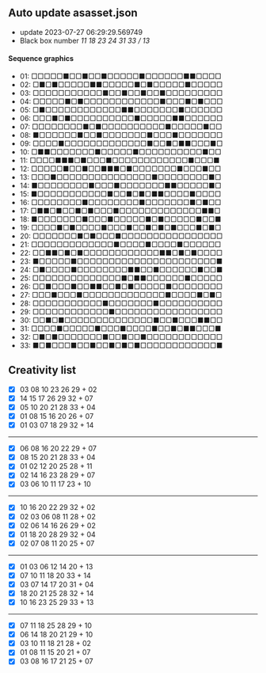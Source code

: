 ## Auto update asasset.json

* update 2023-07-27 06:29:29.569749
* Black box number _11 18 23 24 31 33 / 13_
#### Sequence graphics

* 01: □□□□□■□□■□□■□□□□□■□□□□□□■■□□□□
* 02: □■□■□□□□□■■□□□□□■□■□□□□□■□□□□□
* 03: □□□□□□□□□□□■□□■□□■□□■□□□□□□□□□
* 04: □□□□□■□■□□□□□□□□□□□□■□□□■□■□□□
* 05: □■□□□□□□□□□□□□■■□□□□□□□■□□□□□□
* 06: □□□■□■□□□□□□□□□□■□□□□□■■□□□□□□
* 07: □□□□□□□□■□■□□□□□□□□□□■□□□□□■□□
* 08: ■□□□□□□■□□■□□□□□□□■□□□■□□□□□□□
* 09: □□□□■□□□□□□□□□□□□□■□□■□■■□□□■□
* 10: □■■□□□□□□□■□□□□□■□□□□□□□□□□■□□
* 11: □□□□■■■□■□□□■□□□□□□□□□□□□■□□□■
* 12: □□□□□■□□■□□■■■□■□□□□□□□■□□□■□□
* 13: □□□■□□□□□□□□□□□□□□□■□□□□□□□□■□
* 14: ■□□□□□□□□■□□□■□□□□□□□■■□□□□□■□
* 15: ■□□□□□□□□□□□■□□■□■□■■□□□□■□□□□
* 16: □□□□□□□□■□□□□□□□□■□□□□□□□■□■□□
* 17: □■■□■□□■□■□□□■□□□□□□□□□□□□□■■□
* 18: ■□□□□□□□■□□□■□□□□□■□■□□□□□■□□■
* 19: □□□□■□■□□□□■□□□■□□■□■□■□□□■□■□
* 20: □□□□□□□■□■□□□■□□□□□□□□□□□□□□□□
* 21: □□□□□□□□□□□□□■□□□□■□□□□■□□□□□□
* 22: □□■■□■□■□□□□□□□□□□□□■■□■□■□□□□
* 23: ■□□□□□■□□□□□□□□□□□□□□□□□□□□□□■
* 24: □■□□□□■□□□□□□□□■■□□■□□□□□□■□□■
* 25: □□□□□□□□□□□□□□■□■■□□□□□□■□□□□□
* 26: □□■□□□■□□■■□□■□■□□□□□■□□□□□□□□
* 27: □□□■□□□■□□□□□□□□□□□□□■□□□□■□■□
* 28: □□□□□□□□□□□■□□□□□□□■□□□□□□□□□□
* 29: □□□□□□□□□□□□■□□□□□□□□□□□□□□□□□
* 30: □□■□■□□□□□□□□□□□□□□■□□■□□□■■□□
* 31: □□□□■□□□□□■□□□■□□□□■□□■□■■□□□■
* 32: □■□■□□□□□□□■□□■□□■□□□□□□□□□□□□
* 33: ■□■□□□■□□■□□■□■□■□□□□□□□□□□□□■
## Creativity list

- [x] 03 08 10 23 26 29 + 02
- [x] 14 15 17 26 29 32 + 07
- [x] 05 10 20 21 28 33 + 04
- [x] 01 08 15 16 20 26 + 07
- [x] 01 03 07 18 29 32 + 14
***
- [x] 06 08 16 20 22 29 + 07
- [x] 08 15 20 21 28 33 + 04
- [x] 01 02 12 20 25 28 + 11
- [x] 02 14 16 23 28 29 + 07
- [x] 03 06 10 11 17 23 + 10
***
- [x] 10 16 20 22 29 32 + 02
- [x] 02 03 06 08 11 28 + 02
- [x] 02 06 14 16 26 29 + 02
- [x] 01 18 20 28 29 32 + 04
- [x] 02 07 08 11 20 25 + 07
***
- [x] 01 03 06 12 14 20 + 13
- [x] 07 10 11 18 20 33 + 14
- [x] 03 07 14 17 20 31 + 04
- [x] 18 20 21 25 28 32 + 14
- [x] 10 16 23 25 29 33 + 13
***
- [x] 07 11 18 25 28 29 + 10
- [x] 06 14 18 20 21 29 + 10
- [x] 03 10 11 18 21 28 + 02
- [x] 01 08 11 15 20 21 + 07
- [x] 03 08 16 17 21 25 + 07
